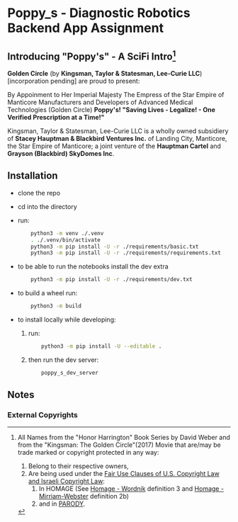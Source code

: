# Poppy_s - Diagnostic Robotics Backend App Assignment

## Introducing "Poppy's" - A SciFi Intro[^1]

**Golden Circle** (by **Kingsman, Taylor & Statesman, Lee-Curie LLC**) [incorporation pending] are proud to present:

By Appoinment to Her Imperial Majesty The Empress of the Star Empire of Manticore
Manufacturers and Developers of Advanced Medical Technologies (Golden Circle)
**Poppy's!  "Saving Lives - Legalize! - One Verified Prescription at a Time!"**

Kingsman, Taylor & Statesman, Lee-Curie LLC is a wholly owned subsidiery of **Stacey Hauptman & Blackbird Ventures Inc.**
of Landing City, Manticore, the Star Empire of Manticore;
a joint venture of the **Hauptman Cartel** and **Grayson (Blackbird) SkyDomes Inc**.

## Installation

- clone the repo
- cd into the directory
- run:
  
    ```bash
        python3 -m venv ./.venv
        . ./.venv/bin/activate
        python3 -m pip install -U -r ./requirements/basic.txt
        python3 -m pip install -U -r ./requirements/requirements.txt
    ```

- to be able to run the notebooks install the dev extra

    ```bash
        python3 -m pip install -U -r ./requirements/dev.txt
    ```

- to build a wheel run:

    ```bash
        python3 -m build
    ```

- to install locally while developing:
    1. run:

        ```bash
            python3 -m pip install -U --editable .
        ```

    2. then run the dev server:

        ```bash
            poppy_s_dev_server
        ```

## Notes

### External Copyrights

[^1]: All Names from the "Honor Harrington" Book Series by David Weber and from the "Kingsman: The Golden Circle"(2017) Movie that are/may be trade marked or copyright protected in any way:
    1. Belong to their respective owners,
    2. Are being used under the [Fair Use Clauses of U.S. Copyright Law and Israeli Copyright Law](https://en.wikipedia.org/wiki/Fair_use):
       1. In HOMAGE (See [Homage - Wordnik](https://www.wordnik.com/words/homage) definition 3 and [Homage - Mirriam-Webster](https://www.merriam-webster.com/dictionary/homage) definition 2b)
       2. and in [PARODY](https://en.wikipedia.org/wiki/Parody).